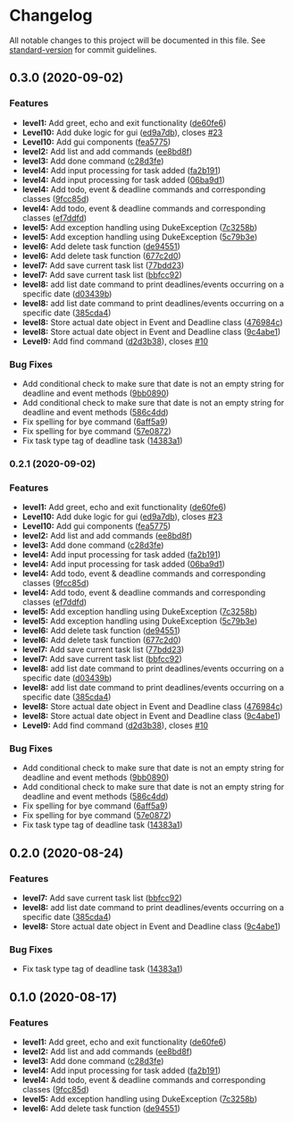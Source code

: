 # Changelog

All notable changes to this project will be documented in this file. See [standard-version](https://github.com/conventional-changelog/standard-version) for commit guidelines.

## 0.3.0 (2020-09-02)


### Features

* **level1:** Add greet, echo and exit functionality ([de60fe6](https://github.com/therizhao/ip/commit/de60fe69a835ac6f41a3a40cd41b968d06639c45))
* **Level10:** Add duke logic for gui ([ed9a7db](https://github.com/therizhao/ip/commit/ed9a7db09e55d14aa5bdc7be87a22abe1b7f60ff)), closes [#23](https://github.com/therizhao/ip/issues/23)
* **Level10:** Add gui components ([fea5775](https://github.com/therizhao/ip/commit/fea57750669b71743757331676d74dbab4e054e0))
* **level2:** Add list and add commands ([ee8bd8f](https://github.com/therizhao/ip/commit/ee8bd8fb91444b8fb4015e451e667870caa79d8b))
* **level3:** Add done command ([c28d3fe](https://github.com/therizhao/ip/commit/c28d3fe98b0d0bbbf85fd6799dfd2fcd71b95e0b))
* **level4:** Add input processing for task added  ([fa2b191](https://github.com/therizhao/ip/commit/fa2b19161190676df1ef50646435ff6a94165647))
* **level4:** Add input processing for task added  ([06ba9d1](https://github.com/therizhao/ip/commit/06ba9d1d3aba184c44281a7eaa2cbd52e8d1116f))
* **level4:** Add todo, event & deadline commands and corresponding classes ([9fcc85d](https://github.com/therizhao/ip/commit/9fcc85dd2233641242b571190eb969fa1c7d89dc))
* **level4:** Add todo, event & deadline commands and corresponding classes ([ef7ddfd](https://github.com/therizhao/ip/commit/ef7ddfd9560c24f6e27e2e9485d549b3ae49140e))
* **level5:** Add exception handling using DukeException ([7c3258b](https://github.com/therizhao/ip/commit/7c3258b708be13c8d7f5e22f24d3a55fff380ab0))
* **level5:** Add exception handling using DukeException ([5c79b3e](https://github.com/therizhao/ip/commit/5c79b3e0e5eb41cfbae9dbbda3292e633fe10833))
* **level6:** Add delete task function ([de94551](https://github.com/therizhao/ip/commit/de94551b18ddd63dbed9205f840521cd40a662ef))
* **level6:** Add delete task function ([677c2d0](https://github.com/therizhao/ip/commit/677c2d0b296014efbc6f8565309bbc7dce3acd3e))
* **level7:** Add save current task list ([77bdd23](https://github.com/therizhao/ip/commit/77bdd23de9aa9a6ef405b9e75f2578941889082d))
* **level7:** Add save current task list ([bbfcc92](https://github.com/therizhao/ip/commit/bbfcc92aaf191d7389ea03e5b8879583b28df25d))
* **level8:** add list date command to print deadlines/events occurring on a specific date ([d03439b](https://github.com/therizhao/ip/commit/d03439b4d8fbff7d8a8511f9132f28dfb4e7b19b))
* **level8:** add list date command to print deadlines/events occurring on a specific date ([385cda4](https://github.com/therizhao/ip/commit/385cda46f79504ed6f0424105eddbf780f83d909))
* **level8:** Store actual date object in Event and Deadline class ([476984c](https://github.com/therizhao/ip/commit/476984c1ba31b1676c0c377588ed622d66882f44))
* **level8:** Store actual date object in Event and Deadline class ([9c4abe1](https://github.com/therizhao/ip/commit/9c4abe1b3a0c044aee8ce0ac247a974ef7fef1af))
* **Level9:** Add find command ([d2d3b38](https://github.com/therizhao/ip/commit/d2d3b38ee76f8f7e0e318964c90306f4918b02b8)), closes [#10](https://github.com/therizhao/ip/issues/10)


### Bug Fixes

* Add conditional check to make sure that date is not an empty string for deadline and event methods ([9bb0890](https://github.com/therizhao/ip/commit/9bb0890ebb44f119b697561d4fd19bb55f5b513a))
* Add conditional check to make sure that date is not an empty string for deadline and event methods ([586c4dd](https://github.com/therizhao/ip/commit/586c4dd8598fdb11d88010d4bcf38b048281e473))
* Fix spelling for bye command ([6aff5a9](https://github.com/therizhao/ip/commit/6aff5a9dfdcf7a2f65e88e754971265ce8ea46f6))
* Fix spelling for bye command ([57e0872](https://github.com/therizhao/ip/commit/57e087242c1af508e79eab91bf8a83e51fae548d))
* Fix task type tag of deadline task ([14383a1](https://github.com/therizhao/ip/commit/14383a1f74325eeb218e837858cf22a89f66599a))

### 0.2.1 (2020-09-02)


### Features

* **level1:** Add greet, echo and exit functionality ([de60fe6](https://github.com/therizhao/ip/commit/de60fe69a835ac6f41a3a40cd41b968d06639c45))
* **Level10:** Add duke logic for gui ([ed9a7db](https://github.com/therizhao/ip/commit/ed9a7db09e55d14aa5bdc7be87a22abe1b7f60ff)), closes [#23](https://github.com/therizhao/ip/issues/23)
* **Level10:** Add gui components ([fea5775](https://github.com/therizhao/ip/commit/fea57750669b71743757331676d74dbab4e054e0))
* **level2:** Add list and add commands ([ee8bd8f](https://github.com/therizhao/ip/commit/ee8bd8fb91444b8fb4015e451e667870caa79d8b))
* **level3:** Add done command ([c28d3fe](https://github.com/therizhao/ip/commit/c28d3fe98b0d0bbbf85fd6799dfd2fcd71b95e0b))
* **level4:** Add input processing for task added  ([fa2b191](https://github.com/therizhao/ip/commit/fa2b19161190676df1ef50646435ff6a94165647))
* **level4:** Add input processing for task added  ([06ba9d1](https://github.com/therizhao/ip/commit/06ba9d1d3aba184c44281a7eaa2cbd52e8d1116f))
* **level4:** Add todo, event & deadline commands and corresponding classes ([9fcc85d](https://github.com/therizhao/ip/commit/9fcc85dd2233641242b571190eb969fa1c7d89dc))
* **level4:** Add todo, event & deadline commands and corresponding classes ([ef7ddfd](https://github.com/therizhao/ip/commit/ef7ddfd9560c24f6e27e2e9485d549b3ae49140e))
* **level5:** Add exception handling using DukeException ([7c3258b](https://github.com/therizhao/ip/commit/7c3258b708be13c8d7f5e22f24d3a55fff380ab0))
* **level5:** Add exception handling using DukeException ([5c79b3e](https://github.com/therizhao/ip/commit/5c79b3e0e5eb41cfbae9dbbda3292e633fe10833))
* **level6:** Add delete task function ([de94551](https://github.com/therizhao/ip/commit/de94551b18ddd63dbed9205f840521cd40a662ef))
* **level6:** Add delete task function ([677c2d0](https://github.com/therizhao/ip/commit/677c2d0b296014efbc6f8565309bbc7dce3acd3e))
* **level7:** Add save current task list ([77bdd23](https://github.com/therizhao/ip/commit/77bdd23de9aa9a6ef405b9e75f2578941889082d))
* **level7:** Add save current task list ([bbfcc92](https://github.com/therizhao/ip/commit/bbfcc92aaf191d7389ea03e5b8879583b28df25d))
* **level8:** add list date command to print deadlines/events occurring on a specific date ([d03439b](https://github.com/therizhao/ip/commit/d03439b4d8fbff7d8a8511f9132f28dfb4e7b19b))
* **level8:** add list date command to print deadlines/events occurring on a specific date ([385cda4](https://github.com/therizhao/ip/commit/385cda46f79504ed6f0424105eddbf780f83d909))
* **level8:** Store actual date object in Event and Deadline class ([476984c](https://github.com/therizhao/ip/commit/476984c1ba31b1676c0c377588ed622d66882f44))
* **level8:** Store actual date object in Event and Deadline class ([9c4abe1](https://github.com/therizhao/ip/commit/9c4abe1b3a0c044aee8ce0ac247a974ef7fef1af))
* **Level9:** Add find command ([d2d3b38](https://github.com/therizhao/ip/commit/d2d3b38ee76f8f7e0e318964c90306f4918b02b8)), closes [#10](https://github.com/therizhao/ip/issues/10)


### Bug Fixes

* Add conditional check to make sure that date is not an empty string for deadline and event methods ([9bb0890](https://github.com/therizhao/ip/commit/9bb0890ebb44f119b697561d4fd19bb55f5b513a))
* Add conditional check to make sure that date is not an empty string for deadline and event methods ([586c4dd](https://github.com/therizhao/ip/commit/586c4dd8598fdb11d88010d4bcf38b048281e473))
* Fix spelling for bye command ([6aff5a9](https://github.com/therizhao/ip/commit/6aff5a9dfdcf7a2f65e88e754971265ce8ea46f6))
* Fix spelling for bye command ([57e0872](https://github.com/therizhao/ip/commit/57e087242c1af508e79eab91bf8a83e51fae548d))
* Fix task type tag of deadline task ([14383a1](https://github.com/therizhao/ip/commit/14383a1f74325eeb218e837858cf22a89f66599a))

## 0.2.0 (2020-08-24)

### Features

- **level7:** Add save current task list ([bbfcc92](https://github.com/therizhao/ip/commit/bbfcc92aaf191d7389ea03e5b8879583b28df25d))
- **level8:** add list date command to print deadlines/events occurring on a specific date ([385cda4](https://github.com/therizhao/ip/commit/385cda46f79504ed6f0424105eddbf780f83d909))
- **level8:** Store actual date object in Event and Deadline class ([9c4abe1](https://github.com/therizhao/ip/commit/9c4abe1b3a0c044aee8ce0ac247a974ef7fef1af))

### Bug Fixes

- Fix task type tag of deadline task ([14383a1](https://github.com/therizhao/ip/commit/14383a1f74325eeb218e837858cf22a89f66599a))

## 0.1.0 (2020-08-17)

### Features

- **level1:** Add greet, echo and exit functionality ([de60fe6](https://github.com/therizhao/ip/commit/de60fe69a835ac6f41a3a40cd41b968d06639c45))
- **level2:** Add list and add commands ([ee8bd8f](https://github.com/therizhao/ip/commit/ee8bd8fb91444b8fb4015e451e667870caa79d8b))
- **level3:** Add done command ([c28d3fe](https://github.com/therizhao/ip/commit/c28d3fe98b0d0bbbf85fd6799dfd2fcd71b95e0b))
- **level4:** Add input processing for task added ([fa2b191](https://github.com/therizhao/ip/commit/fa2b19161190676df1ef50646435ff6a94165647))
- **level4:** Add todo, event & deadline commands and corresponding classes ([9fcc85d](https://github.com/therizhao/ip/commit/9fcc85dd2233641242b571190eb969fa1c7d89dc))
- **level5:** Add exception handling using DukeException ([7c3258b](https://github.com/therizhao/ip/commit/7c3258b708be13c8d7f5e22f24d3a55fff380ab0))
- **level6:** Add delete task function ([de94551](https://github.com/therizhao/ip/commit/de94551b18ddd63dbed9205f840521cd40a662ef))
